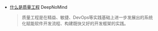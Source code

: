 - [什么是质量工程](https://mp.weixin.qq.com/s?__biz=MzU2MTgxODgwNA==&mid=2247487091&idx=5&sn=c0a3566e75b6d0abfd960656c6d5c50a&chksm=fc73b3a8cb043abe08b3f18d6d76d026ce4137346a836a46b4f0348670cd09940be99c8a75f9&scene=178&cur_album_id=2692078323992313859#rd) DeepNoMind
  
  > 质量工程是在精益、敏捷、DevOps等实践基础上进一步发展出的系统化赋能软件开发流程、构建既快又好的开发框架的实践。
